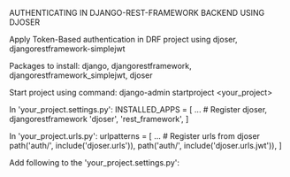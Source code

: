AUTHENTICATING IN DJANGO-REST-FRAMEWORK BACKEND USING DJOSER

Apply Token-Based authentication in DRF project using djoser, djangorestframework-simplejwt

Packages to install:
    django,
    djangorestframework,
    djangorestframework_simplejwt,
    djoser

Start project using command:
    django-admin startproject <your_project>

In 'your_project.settings.py':
    INSTALLED_APPS = [
        ...
        # Register djoser, djangorestframework
        'djoser',
        'rest_framework',
    ]

In 'your_project.urls.py':
    urlpatterns = [
        ...
        # Register urls from djoser
        path('auth/', include('djoser.urls')),
        path('auth/', include('djoser.urls.jwt')),
    ]

Add following to the 'your_project.settings.py':
    